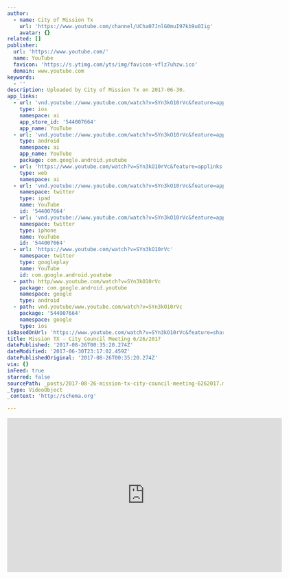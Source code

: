 ```yaml
---
author:
  - name: City of Mission Tx
    url: 'https://www.youtube.com/channel/UCha07JnlG0muI97kb9u0Iig'
    avatar: {}
related: []
publisher:
  url: 'https://www.youtube.com/'
  name: YouTube
  favicon: 'https://s.ytimg.com/yts/img/favicon-vflz7uhzw.ico'
  domain: www.youtube.com
keywords:
  - ''
description: Uploaded by City of Mission Tx on 2017-06-30.
app_links:
  - url: 'vnd.youtube://www.youtube.com/watch?v=SYn3kO10rVc&feature=applinks'
    type: ios
    namespace: ai
    app_store_id: '544007664'
    app_name: YouTube
  - url: 'vnd.youtube://www.youtube.com/watch?v=SYn3kO10rVc&feature=applinks'
    type: android
    namespace: ai
    app_name: YouTube
    package: com.google.android.youtube
  - url: 'https://www.youtube.com/watch?v=SYn3kO10rVc&feature=applinks'
    type: web
    namespace: ai
  - url: 'vnd.youtube://www.youtube.com/watch?v=SYn3kO10rVc&feature=applinks'
    namespace: twitter
    type: ipad
    name: YouTube
    id: '544007664'
  - url: 'vnd.youtube://www.youtube.com/watch?v=SYn3kO10rVc&feature=applinks'
    namespace: twitter
    type: iphone
    name: YouTube
    id: '544007664'
  - url: 'https://www.youtube.com/watch?v=SYn3kO10rVc'
    namespace: twitter
    type: googleplay
    name: YouTube
    id: com.google.android.youtube
  - path: http/www.youtube.com/watch?v=SYn3kO10rVc
    package: com.google.android.youtube
    namespace: google
    type: android
  - path: vnd.youtube/www.youtube.com/watch?v=SYn3kO10rVc
    package: '544007664'
    namespace: google
    type: ios
isBasedOnUrl: 'https://www.youtube.com/watch?v=SYn3kO10rVc&feature=share'
title: Mission TX - City Council Meeting 6/26/2017
datePublished: '2017-08-26T00:35:20.274Z'
dateModified: '2017-06-30T23:17:02.459Z'
datePublishedOriginal: '2017-08-26T00:35:20.274Z'
via: {}
inFeed: true
starred: false
sourcePath: _posts/2017-08-26-mission-tx-city-council-meeting-6262017.md
_type: VideoObject
_context: 'http://schema.org'

---
```

<iframe src="https://cdn.embedly.com/widgets/media.html?src=https%3A%2F%2Fwww.youtube.com%2Fembed%2FSYn3kO10rVc%3Ffeature%3Doembed&amp;url=http%3A%2F%2Fwww.youtube.com%2Fwatch%3Fv%3DSYn3kO10rVc&amp;image=https%3A%2F%2Fi.ytimg.com%2Fvi%2FSYn3kO10rVc%2Fhqdefault.jpg&amp;key=a715cf41cc93453ca338d350cd26f87b&amp;type=text%2Fhtml&amp;schema=youtube" width="640" height="360" scrolling="no" frameborder="0" allowfullscreen="" style=""></iframe>